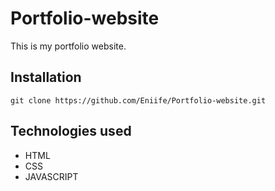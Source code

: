 # Portfolio-website

This is my portfolio website.

## Installation

```
git clone https://github.com/Eniife/Portfolio-website.git
```

## Technologies used

- HTML
- CSS
- JAVASCRIPT
